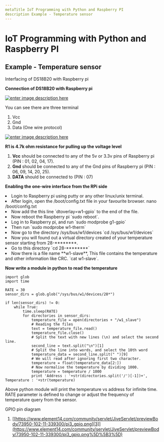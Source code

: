 ```yaml
---
metaTitle IoT Programming with Python and Raspberry PI
description Example - Temperature sensor
---
```


# IoT Programming with Python and Raspberry PI




## Example - Temperature sensor


Interfacing of DS18B20 with Raspberry pi

**Connection of DS18B20 with Raspberry pi**

[<img src="https://i.stack.imgur.com/OBA2X.png" alt="enter image description here" />](https://i.stack.imgur.com/OBA2X.png)

You can see there are three terminal

1. Vcc
1. Gnd
1. Data (One wire protocol)

[<img src="https://i.stack.imgur.com/dSFFQ.png" alt="enter image description here" />](https://i.stack.imgur.com/dSFFQ.png)

**R1 is 4.7k ohm resistance for pulling up the voltage level**

1. **Vcc** should be connected to any of the 5v or 3.3v pins of Raspberry pi (PIN : 01, 02, 04, 17).
1. **Gnd** should be connected to any of the Gnd pins of Raspberry pi (PIN : 06, 09, 14, 20, 25).
1. **DATA** should be connected to (PIN : 07)

**Enabling the one-wire interface from the RPi side**

<li>
Login to Raspberry pi using putty or any other linux/unix terminal.
</li>
<li>
After login, open the /boot/config.txt file in your favourite browser.
nano /boot/config.txt
</li>
<li>
Now add the this line `dtoverlay=w1–gpio` to the end of the file.
</li>
<li>
Now reboot the Raspberry pi `sudo reboot`.
</li>
<li>
Log in to Raspberry pi, and run `sudo modprobe g1-gpio`
</li>
<li>
Then run `sudo modprobe w1-therm`
</li>
<li>
Now go to the directory /sys/bus/w1/devices `cd /sys/bus/w1/devices`
</li>
<li>
Now you will found out a virtual directory created of your temperature sensor starting from 28-********.
</li>
<li>
Go to this directory `cd 28-********`
</li>
<li>
Now there is a file name **w1-slave**, This file contains the temperature and other information like CRC. `cat w1-slave`.
</li>

**Now write a module in python to read the temperature**

```
import glob
import time

RATE = 30
sensor_dirs = glob.glob("/sys/bus/w1/devices/28*")

if len(sensor_dirs) != 0:
    while True:
        time.sleep(RATE)
        for directories in sensor_dirs:
            temperature_file = open(directories + "/w1_slave")
            # Reading the files
            text = temperature_file.read()
            temperature_file.close()
            # Split the text with new lines (\n) and select the second line.
            second_line = text.split("\n")[1]
            # Split the line into words, and select the 10th word
            temperature_data = second_line.split(" ")[9]
            # We will read after ignoring first two character.
            temperature = float(temperature_data[2:])
            # Now normalise the temperature by dividing 1000.
            temperature = temperature / 1000
            print 'Address : '+str(directories.split('/')[-1])+', Temperature : '+str(temperature)

```

Above python module will print the temperature vs address for infinite time. RATE parameter is defined to change or adjust the frequency of temperature query from the sensor.

GPIO pin diagram

1. [[https://www.element14.com/community/servlet/JiveServlet/previewBody/73950-102-11-339300/pi3_gpio.png][3]](https://www.element14.com/community/servlet/JiveServlet/previewBody/73950-102-11-339300/pi3_gpio.png%5D%5B3%5D)

